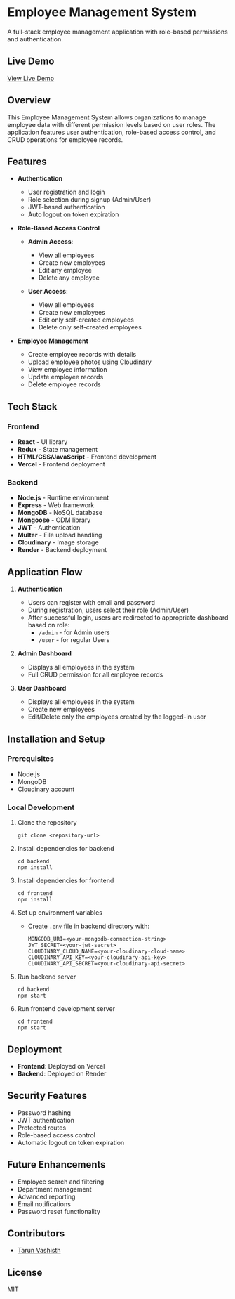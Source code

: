 # Employee Management System

A full-stack employee management application with role-based permissions and authentication.

## Live Demo

[View Live Demo](https://employee-management-ashy-seven.vercel.app/)

## Overview

This Employee Management System allows organizations to manage employee data with different permission levels based on user roles. The application features user authentication, role-based access control, and CRUD operations for employee records.

## Features

- **Authentication**
  - User registration and login
  - Role selection during signup (Admin/User)
  - JWT-based authentication
  - Auto logout on token expiration

- **Role-Based Access Control**
  - **Admin Access**:
    - View all employees
    - Create new employees
    - Edit any employee
    - Delete any employee
  
  - **User Access**:
    - View all employees
    - Create new employees
    - Edit only self-created employees
    - Delete only self-created employees

- **Employee Management**
  - Create employee records with details
  - Upload employee photos using Cloudinary
  - View employee information
  - Update employee records
  - Delete employee records

## Tech Stack

### Frontend
- **React** - UI library
- **Redux** - State management
- **HTML/CSS/JavaScript** - Frontend development
- **Vercel** - Frontend deployment

### Backend
- **Node.js** - Runtime environment
- **Express** - Web framework
- **MongoDB** - NoSQL database
- **Mongoose** - ODM library
- **JWT** - Authentication
- **Multer** - File upload handling
- **Cloudinary** - Image storage
- **Render** - Backend deployment

## Application Flow

1. **Authentication**
   - Users can register with email and password
   - During registration, users select their role (Admin/User)
   - After successful login, users are redirected to appropriate dashboard based on role:
     - `/admin` - for Admin users
     - `/user` - for regular Users

2. **Admin Dashboard**
   - Displays all employees in the system
   - Full CRUD permission for all employee records

3. **User Dashboard**
   - Displays all employees in the system
   - Create new employees
   - Edit/Delete only the employees created by the logged-in user

## Installation and Setup

### Prerequisites
- Node.js
- MongoDB
- Cloudinary account

### Local Development

1. Clone the repository
   ```
   git clone <repository-url>
   ```

2. Install dependencies for backend
   ```
   cd backend
   npm install
   ```

3. Install dependencies for frontend
   ```
   cd frontend
   npm install
   ```

4. Set up environment variables
   - Create `.env` file in backend directory with:
     ```
     MONGODB_URI=<your-mongodb-connection-string>
     JWT_SECRET=<your-jwt-secret>
     CLOUDINARY_CLOUD_NAME=<your-cloudinary-cloud-name>
     CLOUDINARY_API_KEY=<your-cloudinary-api-key>
     CLOUDINARY_API_SECRET=<your-cloudinary-api-secret>
     ```

5. Run backend server
   ```
   cd backend
   npm start
   ```

6. Run frontend development server
   ```
   cd frontend
   npm start
   ```

## Deployment

- **Frontend**: Deployed on Vercel
- **Backend**: Deployed on Render

## Security Features

- Password hashing
- JWT authentication
- Protected routes
- Role-based access control
- Automatic logout on token expiration

## Future Enhancements

- Employee search and filtering
- Department management
- Advanced reporting
- Email notifications
- Password reset functionality

## Contributors

- [Tarun Vashisth](https://github.com/roonpandit)

## License

MIT